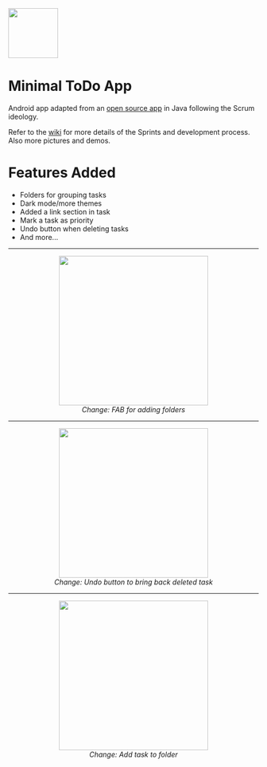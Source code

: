 <img src="https://github.com/gmadharh/minimal-todo/assets/58638508/bce1f78b-e027-481e-b9d9-f4710823da26" width="100px" />

# Minimal ToDo App

Android app adapted from an [open source app](https://github.com/avjinder/Minimal-Todo) in Java following the Scrum ideology. 

Refer to the [wiki](https://github.com/gmadharh/minimal-todo/wiki) for more details of the Sprints and development process. Also more pictures and demos.

# Features Added
- Folders for grouping tasks
- Dark mode/more themes
- Added a link section in task
- Mark a task as priority
- Undo button when deleting tasks
- And more...

---

<p align="center">
  <img src="https://github.com/gmadharh/minimal-todo/assets/58638508/077fdaaa-5025-4a12-be9f-338e5287d4c7" width="300px" /><br>
  <i>Change: FAB for adding folders</i>
</p>

---
<p align="center">
  <img src="https://raw.githubusercontent.com/wiki/gmadharh/minimal-todo/Sprint4_UserStory3.gif" width="300px" /><br>
  <i>Change: Undo button to bring back deleted task</i>
</p>

---

<p align="center">
  <img src="https://raw.githubusercontent.com/wiki/gmadharh/minimal-todo/Sprint4UserStory62Task83.gif" width="300px"/><br>
  <i>Change: Add task to folder</i> 
</p>









